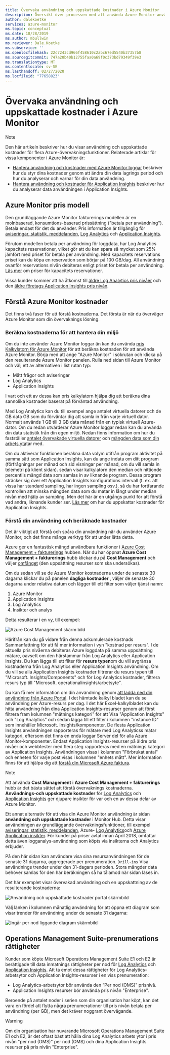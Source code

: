 ```yaml
---
title: Övervaka användning och uppskattade kostnader i Azure Monitor
description: Översikt över processen med att använda Azure Monitor-användning och uppskattade kostnader
author: dalekoetke
services: azure-monitor
ms.topic: conceptual
ms.date: 10/28/2019
ms.author: mbullwin
ms.reviewer: Dale.Koetke
ms.subservice: ''
ms.openlocfilehash: 22c7243cd966f458610c2abc67ed5540b37357b8
ms.sourcegitcommit: 747a20b40b12755faa0a69f0c373bd79349f39e3
ms.translationtype: MT
ms.contentlocale: sv-SE
ms.lasthandoff: 02/27/2020
ms.locfileid: "77658823"
---
```

# <a name="monitoring-usage-and-estimated-costs-in-azure-monitor"></a>Övervaka användning och uppskattade kostnader i Azure Monitor

> [!NOTE]
> Den här artikeln beskriver hur du visar användning och uppskattade kostnader för flera Azure-övervakningsfunktioner. Relaterade artiklar för vissa komponenter i Azure Monitor är:
> - [Hantera användning och kostnader med Azure Monitor loggar](manage-cost-storage.md) beskriver hur du styr dina kostnader genom att ändra din data lagrings period och hur du analyserar och varnar för din data användning.
> - [Hantera användning och kostnader för Application Insights](../../azure-monitor/app/pricing.md) beskriver hur du analyserar data användningen i Application Insights.

## <a name="azure-monitor-pricing-model"></a>Azure Monitor pris modell

Den grundläggande Azure Monitor fakturerings modellen är en molnbaserad, konsumtions-baserad prissättning ("betala per användning"). Betala endast för det du använder. Pris information är tillgänglig för [aviseringar, statistik, meddelanden](https://azure.microsoft.com/pricing/details/monitor/), [Log Analytics](https://azure.microsoft.com/pricing/details/log-analytics/) och [Application Insights](https://azure.microsoft.com/pricing/details/application-insights/). 

Förutom modellen betala per användning för loggdata, har Log Analytics kapacitets reservationer, vilket gör att du kan spara så mycket som 25% jämfört med priset för betala per användning. Med kapacitets reservations priset kan du köpa en reservation som börjar på 100 GB/dag. All användning ovanför reservations nivån debiteras enligt priset för betala per användning. [Läs mer](https://azure.microsoft.com/pricing/details/monitor/) om priser för kapacitets reservationer.

Vissa kunder kommer att ha åtkomst till [äldre Log Analytics pris nivåer](https://docs.microsoft.com/azure/azure-monitor/platform/manage-cost-storage#legacy-pricing-tiers) och den [äldre företags Application Insights pris nivån](https://docs.microsoft.com/azure/azure-monitor/app/pricing#legacy-enterprise-per-node-pricing-tier). 

## <a name="understanding-your-azure-monitor-costs"></a>Förstå Azure Monitor kostnader

Det finns två faser för att förstå kostnaderna. Det första är när du överväger Azure Monitor som din övervaknings lösning. 

### <a name="estimating-the-costs-to-manage-your-environment"></a>Beräkna kostnaderna för att hantera din miljö

Om du inte använder Azure Monitor loggar än kan du använda [pris Kalkylatorn för Azure Monitor](https://azure.microsoft.com/pricing/calculator/?service=monitor) för att beräkna kostnaden för att använda Azure Monitor. Börja med att ange "Azure Monitor" i sökrutan och klicka på den resulterande Azure Monitor panelen. Rulla ned sidan till Azure Monitor och välj ett av alternativen i list rutan typ:

- Mått frågor och aviseringar  
- Log Analytics
- Application Insights

I vart och ett av dessa kan pris kalkylatorn hjälpa dig att beräkna dina sannolika kostnader baserat på förväntad användning.

Med Log Analytics kan du till exempel ange antalet virtuella datorer och de GB data GB som du förväntar dig att samla in från varje virtuell dator. Normalt används 1 GB till 3 GB data månad från en typisk virtuell Azure-dator. Om du redan utvärderar Azure Monitor loggar redan kan du använda din data statistik från din egen miljö. Nedan finns information om hur du fastställer [antalet övervakade virtuella datorer](https://docs.microsoft.com/azure/azure-monitor/platform/manage-cost-storage#understanding-nodes-sending-data) och [mängden data som din arbets yta](https://docs.microsoft.com/azure/azure-monitor/platform/manage-cost-storage#understanding-ingested-data-volume)tar med.

Om du aktiverar funktionen beräkna data volym utifrån program aktivitet på samma sätt som Application Insights, kan du ange indata om ditt program (förfrågningar per månad och sid visningar per månad, om du vill samla in telemetri på klient sidan). sedan visar kalkylatorn den median och nittionde percentils mängd data som samlas in av liknande program. Dessa program sträcker sig över ett Application Insights konfigurations intervall (t. ex. att vissa har standard sampling, har ingen sampling osv.), så du har fortfarande kontrollen att minska mängden data som du matar in långt under median nivån med hjälp av sampling. Men det här är en utgångs punkt för att förstå vad andra, liknande kunder ser. [Läs mer](https://docs.microsoft.com/azure/azure-monitor/app/pricing#estimating-the-costs-to-manage-your-application) om hur du uppskattar kostnader för Application Insights.

### <a name="understanding-your-usage-and-estimated-costs"></a>Förstå din användning och beräknade kostnader

Det är viktigt att förstå och spåra din användning när du använder Azure Monitor, och det finns många verktyg för att under lätta detta. 

Azure ger en fantastisk mängd användbara funktioner i [Azure Cost Management + fakturerings](https://docs.microsoft.com/azure/cost-management/quick-acm-cost-analysis?toc=/azure/billing/TOC.json) hubben. När du har öppnat **Azure Cost Management + fakturerings** hubb klickar du på **Cost Management** och väljer [omfånget](https://docs.microsoft.com/azure/cost-management/understand-work-scopes) (den uppsättning resurser som ska undersökas). 

Om du sedan vill se de Azure Monitor kostnaderna under de senaste 30 dagarna klickar du på panelen **dagliga kostnader** , väljer de senaste 30 dagarna under relativa datum och lägger till ett filter som väljer tjänst namn:

1. Azure Monitor
2. Application Insights
3. Log Analytics
4. Insikter och analys

Detta resulterar i en vy, till exempel:

![Azure Cost Management skärm bild](./media/usage-estimated-costs/010.png)

Härifrån kan du gå vidare från denna ackumulerade kostnads Sammanfattning för att få mer information i vyn "kostnad per resurs". I de aktuella pris nivåerna debiteras Azure loggdata på samma uppsättning mätare, oavsett om den härstammar från Log Analytics eller Application Insights. Du kan lägga till ett filter för **resurs typen**om du vill avgränsa kostnaderna från Log Analytics eller Application Insights användning. Om du vill se alla Application Insights kostnader filtrerar du resurs typen till "Microsoft. Insights/Components" och för Log Analytics kostnader, filtrera resurs typ till "Microsoft. operationalinsights/arbetsyte". 

Du kan få mer information om din användning genom [att ladda ned din användning från Azure Portal](https://docs.microsoft.com/azure/billing/billing-download-azure-invoice-daily-usage-date#download-usage-in-azure-portal). I det hämtade kalkyl bladet kan du se användning per Azure-resurs per dag. I det här Excel-kalkylbladet kan du hitta användning från dina Application Insights-resurser genom att först filtrera fram kolumnen "mätnings kategori" för att Visa "Application Insights" och "Log Analytics" och sedan lägga till ett filter i kolumnen "instance ID" som innehåller Microsoft. Insights/komponenter.  De flesta Application Insights användningen rapporteras för mätare med Log Analyticss mätar kategori, eftersom det finns en enda loggar Server del för alla Azure Monitor-komponenter.  Endast Application Insights-resurser på äldre pris nivåer och webbtester med flera steg rapporteras med en mätnings kategori av Application Insights.  Användningen visas i kolumnen "Förbrukat antal" och enheten för varje post visas i kolumnen "enhets mått".  Mer information finns för att hjälpa dig att [förstå din Microsoft Azure faktura](https://docs.microsoft.com/azure/billing/billing-understand-your-bill). 

> [!NOTE]
> Att använda **Cost Management** i **Azure Cost Management + fakturerings** hubb är det bästa sättet att förstå övervaknings kostnaderna.  **Användnings-och uppskattade kostnader** för [Log Analytics](https://docs.microsoft.com/azure/azure-monitor/platform/manage-cost-storage#understand-your-usage-and-estimate-costs) och [Application Insights](https://docs.microsoft.com/azure/azure-monitor/app/pricing#understand-your-usage-and-estimate-costs) ger djupare insikter för var och en av dessa delar av Azure Monitor.

Ett annat alternativ för att visa din Azure Monitor användning är sidan **användning och uppskattade kostnader** i Monitor Hub. Detta visar användningen av grundläggande övervakningsfunktioner, till exempel [aviseringar, statistik, meddelanden](https://azure.microsoft.com/pricing/details/monitor/), Azure- [Log Analytics](https://azure.microsoft.com/pricing/details/log-analytics/)och [Azure Application insikter](https://azure.microsoft.com/pricing/details/application-insights/). För kunder på priser avtal innan April 2018, omfattar detta även logganalys-användning som köpts via insikterna och Analytics erbjuder.

På den här sidan kan användare visa sina resursanvändningen för de senaste 31 dagarna, aggregerade per prenumeration. `Drill-ins` Visa användnings trender under den 31-dagars perioden. Stora mängder data behöver samlas för den här beräkningen så ha tålamod när sidan läses in.

Det här exemplet visar övervakad användning och en uppskattning av de resulterande kostnaderna:

![Användning och uppskattade kostnader portal skärmbild](./media/usage-estimated-costs/001.png)

Välj länken i kolumnen månatlig användning för att öppna ett diagram som visar trender för användning under de senaste 31 dagarna: 

![Ingår per nod liggande diagram skärmbild](./media/usage-estimated-costs/002.png)

## <a name="operations-management-suite-subscription-entitlements"></a>Operations Management Suite-prenumerations rättigheter

Kunder som köpte Microsoft Operations Management Suite E1 och E2 är berättigade till data inmatnings rättigheter per nod för [Log Analytics](https://www.microsoft.com/cloud-platform/operations-management-suite) och [Application Insights](https://docs.microsoft.com/azure/application-insights/app-insights-pricing). Att ta emot dessa rättigheter för Log Analytics-arbetsytor och Application Insights-resurser i en viss prenumeration: 

- Log Analytics-arbetsytor bör använda den ”Per nod (OMS)” prisnivå.
- Application Insights resurser bör använda pris nivån "Enterprise".

Beroende på antalet noder i serien som din organisation har köpt, kan det vara en fördel att flytta några prenumerationer till pris nivån betala per användning (per GB), men det kräver noggrant övervägande.

> [!WARNING]
> Om din organisation har nuvarande Microsoft Operations Management Suite E1 och E2, är det oftast bäst att hålla dina Log Analytics arbets ytor i pris nivån "per nod (OMS)" per nod (OMS) och dina Application Insights resurser på pris nivån "Enterprise". 
>
